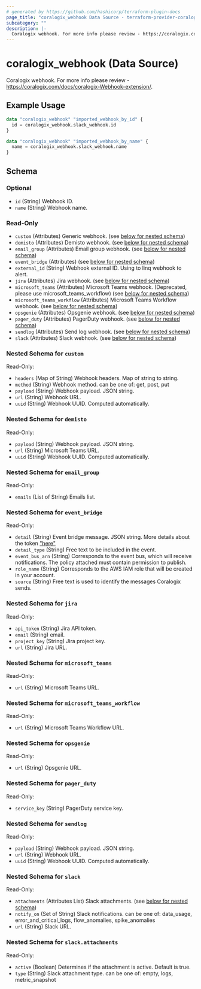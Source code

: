 ```yaml
---
# generated by https://github.com/hashicorp/terraform-plugin-docs
page_title: "coralogix_webhook Data Source - terraform-provider-coralogix"
subcategory: ""
description: |-
  Coralogix webhook. For more info please review - https://coralogix.com/docs/coralogix-Webhook-extension/.
---
```


# coralogix_webhook (Data Source)

Coralogix webhook. For more info please review - https://coralogix.com/docs/coralogix-Webhook-extension/.

## Example Usage

```terraform
data "coralogix_webhook" "imported_webhook_by_id" {
  id = coralogix_webhook.slack_webhook.id
}

data "coralogix_webhook" "imported_webhook_by_name" {
  name = coralogix_webhook.slack_webhook.name
}
```

<!-- schema generated by tfplugindocs -->
## Schema

### Optional

- `id` (String) Webhook ID.
- `name` (String) Webhook name.

### Read-Only

- `custom` (Attributes) Generic webhook. (see [below for nested schema](#nestedatt--custom))
- `demisto` (Attributes) Demisto webhook. (see [below for nested schema](#nestedatt--demisto))
- `email_group` (Attributes) Email group webhook. (see [below for nested schema](#nestedatt--email_group))
- `event_bridge` (Attributes) (see [below for nested schema](#nestedatt--event_bridge))
- `external_id` (String) Webhook external ID. Using to linq webhook to alert.
- `jira` (Attributes) Jira webhook. (see [below for nested schema](#nestedatt--jira))
- `microsoft_teams` (Attributes) Microsoft Teams webhook. (Deprecated, please use microsoft_teams_workflow) (see [below for nested schema](#nestedatt--microsoft_teams))
- `microsoft_teams_workflow` (Attributes) Microsoft Teams Workflow webhook. (see [below for nested schema](#nestedatt--microsoft_teams_workflow))
- `opsgenie` (Attributes) Opsgenie webhook. (see [below for nested schema](#nestedatt--opsgenie))
- `pager_duty` (Attributes) PagerDuty webhook. (see [below for nested schema](#nestedatt--pager_duty))
- `sendlog` (Attributes) Send log webhook. (see [below for nested schema](#nestedatt--sendlog))
- `slack` (Attributes) Slack webhook. (see [below for nested schema](#nestedatt--slack))

<a id="nestedatt--custom"></a>
### Nested Schema for `custom`

Read-Only:

- `headers` (Map of String) Webhook headers. Map of string to string.
- `method` (String) Webhook method. can be one of: get, post, put
- `payload` (String) Webhook payload. JSON string.
- `url` (String) Webhook URL.
- `uuid` (String) Webhook UUID. Computed automatically.


<a id="nestedatt--demisto"></a>
### Nested Schema for `demisto`

Read-Only:

- `payload` (String) Webhook payload. JSON string.
- `url` (String) Microsoft Teams URL.
- `uuid` (String) Webhook UUID. Computed automatically.


<a id="nestedatt--email_group"></a>
### Nested Schema for `email_group`

Read-Only:

- `emails` (List of String) Emails list.


<a id="nestedatt--event_bridge"></a>
### Nested Schema for `event_bridge`

Read-Only:

- `detail` (String) Event bridge message. JSON string. More details about the token ["here"](https://coralogix.com/docs/user-guides/alerting/outbound-webhooks/generic-outbound-webhooks-alert-webhooks/#placeholders)
- `detail_type` (String) Free text to be included in the event.
- `event_bus_arn` (String) Corresponds to the event bus, which will receive notifications. The policy attached must contain permission to publish.
- `role_name` (String) Corresponds to the AWS IAM role that will be created in your account.
- `source` (String) Free text is used to identify the messages Coralogix sends.


<a id="nestedatt--jira"></a>
### Nested Schema for `jira`

Read-Only:

- `api_token` (String) Jira API token.
- `email` (String) email.
- `project_key` (String) Jira project key.
- `url` (String) Jira URL.


<a id="nestedatt--microsoft_teams"></a>
### Nested Schema for `microsoft_teams`

Read-Only:

- `url` (String) Microsoft Teams URL.


<a id="nestedatt--microsoft_teams_workflow"></a>
### Nested Schema for `microsoft_teams_workflow`

Read-Only:

- `url` (String) Microsoft Teams Workflow URL.


<a id="nestedatt--opsgenie"></a>
### Nested Schema for `opsgenie`

Read-Only:

- `url` (String) Opsgenie URL.


<a id="nestedatt--pager_duty"></a>
### Nested Schema for `pager_duty`

Read-Only:

- `service_key` (String) PagerDuty service key.


<a id="nestedatt--sendlog"></a>
### Nested Schema for `sendlog`

Read-Only:

- `payload` (String) Webhook payload. JSON string.
- `url` (String) Webhook URL.
- `uuid` (String) Webhook UUID. Computed automatically.


<a id="nestedatt--slack"></a>
### Nested Schema for `slack`

Read-Only:

- `attachments` (Attributes List) Slack attachments. (see [below for nested schema](#nestedatt--slack--attachments))
- `notify_on` (Set of String) Slack notifications. can be one of: data_usage, error_and_critical_logs, flow_anomalies, spike_anomalies
- `url` (String) Slack URL.

<a id="nestedatt--slack--attachments"></a>
### Nested Schema for `slack.attachments`

Read-Only:

- `active` (Boolean) Determines if the attachment is active. Default is true.
- `type` (String) Slack attachment type. can be one of: empty, logs, metric_snapshot
